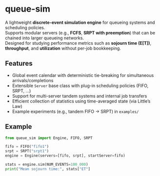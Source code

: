 # queue-sim

A lightweight **discrete-event simulation engine** for queueing systems and scheduling policies.  
Supports modular servers (e.g., **FCFS**, **SRPT with preemption**) that can be chained into larger queueing networks.  
Designed for studying performance metrics such as **sojourn time (E[T])**, **throughput**, and **utilization** without per-job bookkeeping.

## Features
- Global event calendar with deterministic tie-breaking for simultaneous arrivals/completions  
- Extensible `Server` base class with plug-in scheduling policies (FIFO, SRPT, …)  
- Support for multi-server tandem systems and internal job transfers  
- Efficient collection of statistics using time-averaged state (via Little’s Law)  
- Example experiments (e.g., tandem FIFO → SRPT) in `examples/`  

## Example
```python
from queue_sim import Engine, FIFO, SRPT

fifo = FIFO("fifo1")
srpt = SRPT("srpt1")
engine = Engine(servers=[fifo, srpt], startServer=fifo)

stats = engine.sim(NUM_EVENTS=100_000)
print("Mean sojourn time:", stats["ET"]

